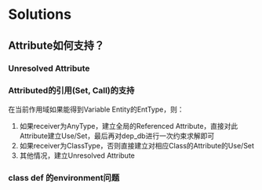 # Solutions
## Attribute如何支持？
### Unresolved Attribute

### Attributed的引用(Set, Call)的支持
在当前作用域如果能得到Variable Entity的EntType，则：

1. 如果receiver为AnyType，建立全局的Referenced Attribute，直接对此Attribute建立Use/Set，最后再对dep_db进行一次约束求解即可
2. 如果receiver为ClassType，否则直接建立对相应Class的Attribute的Use/Set
3. 其他情况，建立Unresolved Attribute


### class def 的environment问题
